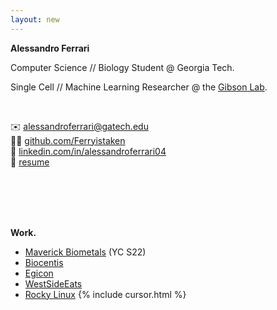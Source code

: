 ```yaml
---
layout: new
---
```


**Alessandro Ferrari**

Computer Science // Biology Student @ Georgia Tech.

Single Cell // Machine Learning Researcher @ the [Gibson Lab](https://ggibsongt.wixsite.com/gibsongatech).

<br>

✉️ [alessandroferrari@gatech.edu](mailto:alessandroferrari@gatech.edu) <br>
👨‍💻 [github.com/Ferryistaken](https://github.com/Ferryistaken) <br>
👥 [linkedin.com/in/alessandroferrari04](https://linkedin.com/in/alessandroferrari04) <br>
📝 [resume](https://alessandroferrari.live/assets/af-resume.pdf)


<br>
<br>
<br>
<br>


**Work.**

* [Maverick Biometals](https://www.maverickbiometals.com/) (YC S22)
* [Biocentis](https://www.biocentis.com/)
* [Egicon](https://www.egicon.com/en)
* [WestSideEats](https://westsideeats.com/About)
* [Rocky Linux](https://rockylinux.org/)
{% include cursor.html %}
